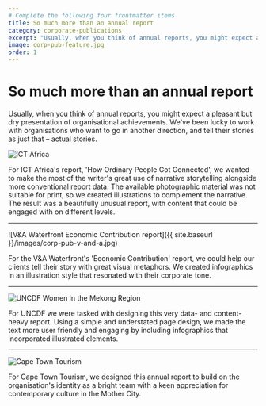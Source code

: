 ```yaml
---
# Complete the following four frontmatter items
title: So much more than an annual report
category: corporate-publications
excerpt: "Usually, when you think of annual reports, you might expect a pleasant but dry presentation of organisational achievements. We've been lucky to work with organisations who want to go in another direction."
image: corp-pub-feature.jpg
order: 1
---
```


# So much more than an annual&nbsp;report

Usually, when you think of annual reports, you might expect a pleasant but dry presentation of organisational achievements. We've been lucky to work with organisations who want to go in another direction, and tell their stories as just that – actual stories.

![ICT Africa]({{site.baseurl}}/images/corp-pub-itc-africa.jpg)

For ICT Africa's report, 'How Ordinary People Got Connected', we wanted to make the most of the writer's great use of narrative storytelling alongside more conventional report data. The available photographic material was not suitable for print, so we created illustrations to complement the narrative. The result was a beautifully unusual report, with content that could be engaged with on different levels.

---

![V&A Waterfront Economic Contribution report]({{ site.baseurl }}/images/corp-pub-v-and-a.jpg)

For the V&A Waterfront's 'Economic Contribution' report, we could help our clients tell their story with great visual metaphors. We created infographics in an illustration style that resonated with their corporate tone.

---

![UNCDF Women in the Mekong Region]({{site.baseurl}}/images/corp-pub-asean.jpg)

For UNCDF we were tasked with designing this very data- and content-heavy report. Using a simple and understated page design, we made the text more user friendly and engaging by including infographics that incorporated illustrated elements.

---

![Cape Town Tourism]({{site.baseurl}}/images/cape-town-tourism-report.jpg)

For Cape Town Tourism, we designed this annual report to build on the organisation's identity as a bright team with a keen appreciation for contemporary culture in the Mother City.
